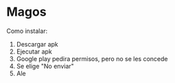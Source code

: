 # Magos

Como instalar:
1. Descargar apk
2. Ejecutar apk
3. Google play pedira permisos, pero no se les concede
4. Se elige "No enviar"
5. Ale

